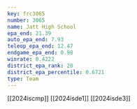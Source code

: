 ```yaml
---
key: frc3065
number: 3065
name: Jatt High School
epa_end: 21.39
auto_epa_end: 7.93
teleop_epa_end: 12.47
endgame_epa_end: 0.98
winrate: 0.4222
district_epa_rank: 20
district_epa_percentile: 0.6721
type: Team
---
```

[[2024iscmp]]
[[2024isde1]]
[[2024isde3]]
